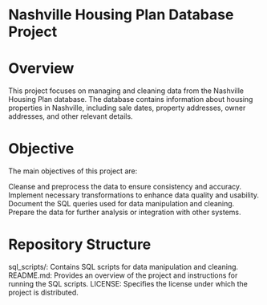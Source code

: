 
# Nashville Housing Plan Database Project
# Overview
This project focuses on managing and cleaning data from the Nashville Housing Plan database. The database contains information about housing properties in Nashville, including sale dates, property addresses, owner addresses, and other relevant details.

# Objective
The main objectives of this project are:

Cleanse and preprocess the data to ensure consistency and accuracy.
Implement necessary transformations to enhance data quality and usability.
Document the SQL queries used for data manipulation and cleaning.
Prepare the data for further analysis or integration with other systems.
# Repository Structure
sql_scripts/: Contains SQL scripts for data manipulation and cleaning.
README.md: Provides an overview of the project and instructions for running the SQL scripts.
LICENSE: Specifies the license under which the project is distributed.
